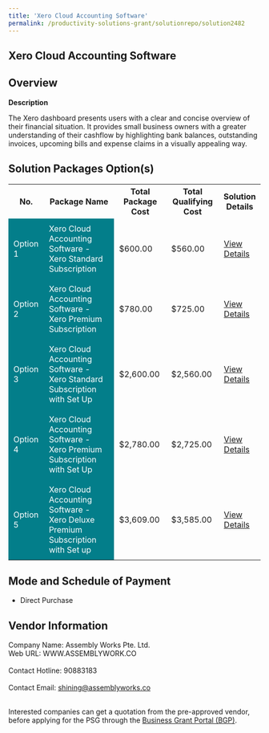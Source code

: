 ```yaml
---
title: 'Xero Cloud Accounting Software'
permalink: /productivity-solutions-grant/solutionrepo/solution2482
---
```


## Xero Cloud Accounting Software

## Overview

**Description**

The Xero dashboard presents users with a clear and concise overview of their financial situation. It provides small business owners with a greater understanding of their cashflow by highlighting bank balances, outstanding invoices, upcoming bills and expense claims in a visually appealing way.

## Solution Packages Option(s)

<table>
<tr>
<th><b>No.</b></th>
<th><b>Package Name</b></th>
<th><b>Total Package Cost</b></th>
<th><b>Total Qualifying Cost</b></th>
<th><b>Solution Details</b></th>
</tr>
<tr>
<td style='padding: 10px; background-color: #037E8A; color: #FFFFFF;'>Option 1</td>
<td style='padding: 10px; background-color: #037E8A; color: #FFFFFF;'>Xero Cloud Accounting Software - Xero Standard Subscription</td>
<td style='padding: 10px;'>$600.00</td>
<td style='padding: 10px;'>$560.00</td>
<td style='padding: 10px;'><a href='/images/psg/Assembly_Works_20200948_Desensitised_Annex_3_Part_1.pdf' target='_blank'>View Details</a></td>
</tr>
<tr>
<td style='padding: 10px; background-color: #037E8A; color: #FFFFFF;'>Option 2</td>
<td style='padding: 10px; background-color: #037E8A; color: #FFFFFF;'>Xero Cloud Accounting Software - Xero Premium Subscription</td>
<td style='padding: 10px;'>$780.00</td>
<td style='padding: 10px;'>$725.00</td>
<td style='padding: 10px;'><a href='/images/psg/Assembly_Works_20200948_Desensitised_Annex_3_Part_2.pdf' target='_blank'>View Details</a></td>
</tr>
<tr>
<td style='padding: 10px; background-color: #037E8A; color: #FFFFFF;'>Option 3</td>
<td style='padding: 10px; background-color: #037E8A; color: #FFFFFF;'>Xero Cloud Accounting Software - Xero Standard Subscription with Set Up</td>
<td style='padding: 10px;'>$2,600.00</td>
<td style='padding: 10px;'>$2,560.00</td>
<td style='padding: 10px;'><a href='/images/psg/Assembly_Works_20200948_Desensitised_Annex_3_Part_3.pdf' target='_blank'>View Details</a></td>
</tr>
<tr>
<td style='padding: 10px; background-color: #037E8A; color: #FFFFFF;'>Option 4</td>
<td style='padding: 10px; background-color: #037E8A; color: #FFFFFF;'>Xero Cloud Accounting Software - Xero Premium Subscription with Set Up</td>
<td style='padding: 10px;'>$2,780.00</td>
<td style='padding: 10px;'>$2,725.00</td>
<td style='padding: 10px;'><a href='/images/psg/Assembly_Works_20200948_Desensitised_Annex_3_Part_4.pdf' target='_blank'>View Details</a></td>
</tr>
<tr>
<td style='padding: 10px; background-color: #037E8A; color: #FFFFFF;'>Option 5</td>
<td style='padding: 10px; background-color: #037E8A; color: #FFFFFF;'>Xero Cloud Accounting Software - Xero Deluxe Premium Subscription with Set up</td>
<td style='padding: 10px;'>$3,609.00</td>
<td style='padding: 10px;'>$3,585.00</td>
<td style='padding: 10px;'><a href='/images/psg/Assembly_Works_20200948_Desensitised_Annex_3_Part_5.pdf' target='_blank'>View Details</a></td>
</tr>
</table>

## Mode and Schedule of Payment

 - Direct Purchase

## Vendor Information

 Company Name: Assembly Works Pte. Ltd.<br>Web URL: WWW.ASSEMBLYWORK.CO <br><br>Contact Hotline: 90883183 <br><br>Contact Email: shining@assemblyworks.co <br><br>

Interested companies can get a quotation from the pre-approved vendor, before applying for the PSG through the <a href='https://www.businessgrants.gov.sg/' target='_blank' rel='noopener'>Business Grant Portal (BGP)</a>.

<script src="/jquery/resize-tables.js"></script>
